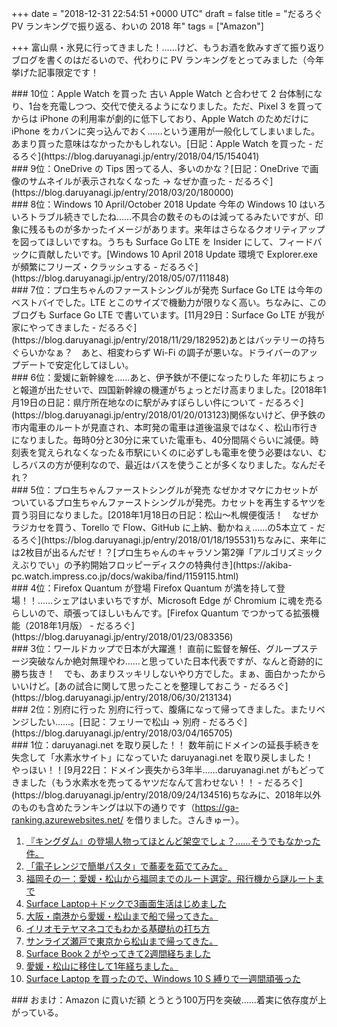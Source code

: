 
+++
date = "2018-12-31 22:54:51 +0000 UTC"
draft = false
title = "だるろぐ PV ランキングで振り返る、わいの 2018 年"
tags = ["Amazon"]

+++
富山県・氷見に行ってきました！……けど、もうお酒を飲みすぎて振り返りブログを書くのはだるいので、代わりに PV ランキングをとってみました（今年挙げた記事限定です！

<div class="section">
    ### 10位：Apple Watch を買った
    古い Apple Watch と合わせて 2 台体制になり、1台を充電しつつ、交代で使えるようになりました。ただ、Pixel 3 を買ってからは iPhone の利用率が劇的に低下しており、Apple Watch のためだけに iPhone をカバンに突っ込んでおく……という運用が一般化してしまいました。あまり買った意味はなかったかもしれない。[日記：Apple Watch を買った - だるろぐ](https://blog.daruyanagi.jp/entry/2018/04/15/154041)<br/>


</div>
<div class="section">
    ### 9位：OneDrive の Tips
    困ってる人、多いのかな？[日記：OneDrive で画像のサムネイルが表示されなくなった → なぜか直った - だるろぐ](https://blog.daruyanagi.jp/entry/2018/03/20/180000)<br/>


</div>
<div class="section">
    ### 8位：Windows 10 April/October 2018 Update
    今年の Windows 10 はいろいろトラブル続きでしたね……不具合の数そのものは減ってるみたいですが、印象に残るものが多かったイメージがあります。来年はさらなるクオリティアップを図ってほしいですね。うちも Surface Go LTE を Insider にして、フィードバックに貢献したいです。[Windows 10 April 2018 Update 環境で Explorer.exe が頻繁にフリーズ・クラッシュする - だるろぐ](https://blog.daruyanagi.jp/entry/2018/05/07/111848)<br/>


</div>
<div class="section">
    ### 7位：プロ生ちゃんのファーストシングルが発売
    Surface Go LTE は今年のベストバイでした。LTE とこのサイズで機動力が限りなく高い。ちなみに、このブログも Surface Go LTE で書いています。[11月29日：Surface Go LTE が我が家にやってきました - だるろぐ](https://blog.daruyanagi.jp/entry/2018/11/29/182952)あとはバッテリーの持ちぐらいかなぁ？　あと、相変わらず Wi-Fi の調子が悪いな。ドライバーのアップデートで安定化してほしい。

</div>
<div class="section">
    ### 6位：愛媛に新幹線を……あと、伊予鉄が不便になったりした
    年初にちょっと報道が出たせいで、四国新幹線の機運がちょっとだけ高まりました。[2018年1月19日の日記：県庁所在地なのに駅がみすぼらしい件について - だるろぐ](https://blog.daruyanagi.jp/entry/2018/01/20/013123)関係ないけど、伊予鉄の市内電車のルートが見直され、本町発の電車は道後温泉ではなく、松山市行きになりました。毎時0分と30分に来ていた電車も、40分間隔ぐらいに減便。時刻表を覚えられなくなった＆市駅にいくのに必ずしも電車を使う必要はない、むしろバスの方が便利なので、最近はバスを使うことが多くなりました。なんだそれ？

</div>
<div class="section">
    ### 5位：プロ生ちゃんファーストシングルが発売
    なぜかオマケにカセットがついているプロ生ちゃんファーストシングルが発売。カセットを再生するヤツを買う羽目になりました。[2018年1月18日の日記：松山～札幌便復活！　なぜかラジカセを買う、Torello で Flow、GitHub に上納、動かねぇ……の5本立て - だるろぐ](https://blog.daruyanagi.jp/entry/2018/01/18/195531)ちなみに、来年には2枚目が出るんだぜ！？[プロ生ちゃんのキャラソン第2弾「アルゴリズミックえぶりでい」の予約開始フロッピーディスクの特典付き](https://akiba-pc.watch.impress.co.jp/docs/wakiba/find/1159115.html)<br/>


</div>
<div class="section">
    ### 4位：Firefox Quantum が登場
    Firefox Quantum が満を持して登場！！……シェアはいまいちですが、Microsoft Edge が Chromium に魂を売るらしいので、頑張ってほしいもんです。[Firefox Quantum でつかってる拡張機能（2018年1月版） - だるろぐ](https://blog.daruyanagi.jp/entry/2018/01/23/083356)<br/>


</div>
<div class="section">
    ### 3位：ワールドカップで日本が大躍進！
    直前に監督を解任、グループステージ突破なんか絶対無理やわ……と思っていた日本代表ですが、なんと奇跡的に勝ち抜き！　でも、あまりスッキリしないやり方でした。まぁ、面白かったからいいけど。[あの試合に関して思ったことを整理しておこう - だるろぐ](https://blog.daruyanagi.jp/entry/2018/06/30/213134)<br/>


</div>
<div class="section">
    ### 2位：別府に行った
    別府に行って、腹痛になって帰ってきました。またリベンジしたい……。[日記：フェリーで松山 → 別府 - だるろぐ](https://blog.daruyanagi.jp/entry/2018/03/04/165705)<br/>


</div>
<div class="section">
    ### 1位：daruyanagi.net を取り戻した！！
    数年前にドメインの延長手続きを失念して「水素水サイト」になっていた daruyanagi.net を取り戻しました！　やっほい！！[9月22日：ドメイン喪失から3年半……daruyanagi.net がもどってきました（もう水素水を売ってるヤツだなんて言わせない！！ - だるろぐ](https://blog.daruyanagi.jp/entry/2018/09/24/134516)ちなみに、2018年以外のものも含めたランキングは以下の通りです（<a href="https://ga-ranking.azurewebsites.net/">https://ga-ranking.azurewebsites.net/</a> を借りました。さんきゅー）。

<ol>
<li><a href="http://blog.daruyanagi.jp/entry/2014/07/06/000703">『キングダム』の登場人物ってほとんど架空でしょ？……そうでもなかった件。</a></li>
<li><a href="http://blog.daruyanagi.jp/entry/2015/02/22/182748">「電子レンジで簡単パスタ」で蕎麦を茹でてみた。</a></li>
<li><a href="http://blog.daruyanagi.jp/entry/2015/12/16/051543">福岡その一：愛媛・松山から福岡までのルート選定。飛行機から謎ルートまで</a></li>
<li><a href="http://blog.daruyanagi.jp/entry/2017/08/24/060000">Surface Laptop＋ドックで3画面生活はじめました</a></li>
<li><a href="http://blog.daruyanagi.jp/entry/2015/01/17/121022">大阪・南港から愛媛・松山まで船で帰ってきた。</a></li>
<li><a href="http://blog.daruyanagi.jp/entry/2015/10/23/070539">イリオモテヤマネコでもわかる基礎杭の打ち方</a></li>
<li><a href="http://blog.daruyanagi.jp/entry/2015/03/22/224107">サンライズ瀬戸で東京から松山まで帰ってきた。</a></li>
<li><a href="http://blog.daruyanagi.jp/entry/2017/12/01/054032">Surface Book 2 がやってきて2週間経ちました</a></li>
<li><a href="http://blog.daruyanagi.jp/entry/2015/02/15/090000">愛媛・松山に移住して1年経ちました。</a></li>
<li><a href="http://blog.daruyanagi.jp/entry/2017/08/20/144645">Surface Laptop を買ったので、Windows 10 S 縛りで一週間頑張った</a></li>
</ol>
</div>
<div class="section">
    ### おまけ：Amazon に貢いだ額
    とうとう100万円を突破……着実に依存度が上がっている。<script type="text/javascript" src="https://www.google.com/jsapi"></script><br/>
<script type="text/javascript">
	google.load("visualization", "1.1", {packages:["bar"]});
	google.setOnLoadCallback(drawChart);

	function drawChart() {
		var data = google.visualization.arrayToDataTable([
			['Year', '合計金額'],
			['2006', 71180 ],
			['2007', 283066 ],
			['2008', 66638 ],
			['2009', 35289 ],
			['2010', 93949 ],
			['2010', 93949 ],
			['2011', 258747 ],
			['2012', 277831 ],
			['2013', 186103  ],
			['2014', 258747 ],
			['2015', 425122],
			['2016', 705851 ],
			['2017', 962104],
['2018', '1068734']
		]);

		var options = {
			chart: {
				title: 'Amazon 年間消費金額',
				subtitle: '2006-2017',
			}
		};

		var chart = new google.charts.Bar(document.getElementById('chart_div'));
		chart.draw(data, options);
	}
</script><br/>
<div id="chart_div" style="width: 540px; height: 360px;"></div>

</div>

